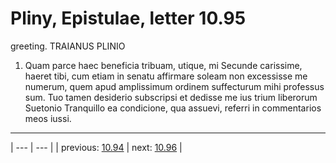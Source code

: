 # Pliny, Epistulae, letter 10.95

greeting. TRAIANUS PLINIO



1. Quam parce haec beneficia tribuam, utique, mi Secunde carissime, haeret tibi, cum etiam in senatu affirmare soleam non excessisse me numerum, quem apud amplissimum ordinem suffecturum mihi professus sum. Tuo tamen desiderio subscripsi et dedisse me ius trium liberorum Suetonio Tranquillo ea condicione, qua assuevi, referri in commentarios meos iussi.



---

| --- | --- |
| previous: [10.94](../10.94/) | next: [10.96](../10.96/) |